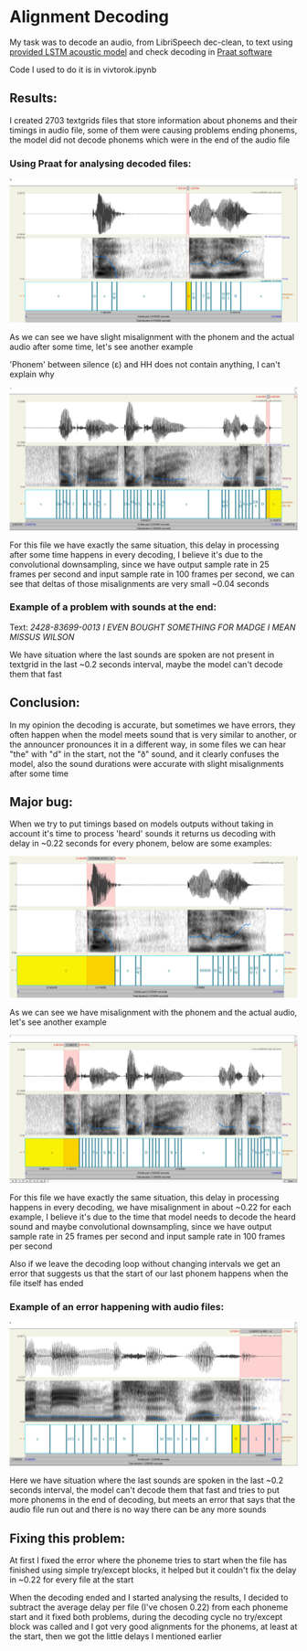 # Alignment Decoding
My task was to decode an audio, from LibriSpeech dec-clean, to text using [provided LSTM acoustic model](https://gist.github.com/proger/a7e820fbfa0181273fdbf2351901d0d8) and check decoding in [Praat software](https://www.fon.hum.uva.nl/praat/)

Code I used to do it is in vivtorok.ipynb

## Results:

I created 2703 textgrids files that store information about phonems and their timings in audio file, some of them were causing problems ending phonems, the model did not decode phonems which were in the end of the audio file

### Using Praat for analysing decoded files:

![84-121123-0](plots/84-121123-0_fixed.jpg)

As we can see we have slight misalignment with the phonem and the actual audio after some time, let's see another example

'Phonem' between silence (ε) and HH does not contain anything, I can't explain why

![1462-170142-0042](plots/1462-170142-004_fixed.jpg)

For this file we have exactly the same situation, this delay in processing after some time happens in every decoding, I believe it's due to the convolutional downsampling, since we have output sample rate in 25 frames per second and input sample rate in 100 frames per second, we can see that deltas of those misalignments are very small ~0.04 seconds 

### Example of a problem with sounds at the end:  

Text: *2428-83699-0013 I EVEN BOUGHT SOMETHING FOR MADGE I MEAN MISSUS WILSON*

We have situation where the last sounds are spoken are not present in textgrid in the last ~0.2 seconds interval, maybe the model can't decode them that fast

## Conclusion:

In my opinion the decoding is accurate, but sometimes we have errors, they often happen when the model meets sound that is very similar to another, or the announcer pronounces it in a different way, in some files we can hear "the" with "d" in the start, not the "ð" sound, and it clearly confuses the model, also the sound durations were accurate with slight misalignments after some time

## Major bug:

When we try to put timings based on models outputs without taking in account it's time to process 'heard' sounds it returns us decoding with delay in ~0.22 seconds for every phonem, below are some examples:

![84-121123-0](plots/84-121123-0.jpg)

As we can see we have misalignment with the phonem and the actual audio, let's see another example

![1462-170142-0042](plots/1462-170142-0042.jpg)

For this file we have exactly the same situation, this delay in processing happens in every decoding, we have misalignment in about ~0.22 for each example, I believe it's due to the time that model needs to decode the heard sound and maybe convolutional downsampling, since we have output sample rate in 25 frames per second and input sample rate in 100 frames per second

Also if we leave the decoding loop without changing intervals we get an error that suggests us that the start of our last phonem happens when the file itself has ended

### Example of an error happening with audio files:  

![2428-83699-0013](plots/2428-83699-0013.jpg)

Here we have situation where the last sounds are spoken in the last ~0.2 seconds interval, the model can't decode them that fast and tries to put more phonems in the end of decoding, but meets an error that says that the audio file run out and there is no way there can be any more sounds

## Fixing this problem:
At first I fixed the error where the phoneme tries to start when the file has finished using simple try/except blocks, it helped but it couldn't fix the delay in ~0.22 for every file at the start

When the decoding ended and I started analysing the results, I decided to subtract the average delay per file (I've chosen 0.22) from each phoneme start and it fixed both problems, during the decoding cycle no try/except block was called and I got very good alignments for the phonems, at least at the start, then we got the little delays I mentioned earlier

